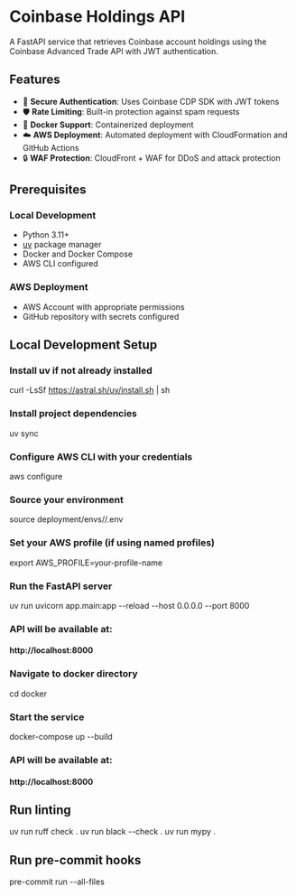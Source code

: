 # Coinbase Holdings API

A FastAPI service that retrieves Coinbase account holdings using the Coinbase Advanced Trade API with JWT authentication.

## Features

- 🔐 **Secure Authentication**: Uses Coinbase CDP SDK with JWT tokens
- 🛡️ **Rate Limiting**: Built-in protection against spam requests
- 🐳 **Docker Support**: Containerized deployment
- ☁️ **AWS Deployment**: Automated deployment with CloudFormation and GitHub Actions
- 🔒 **WAF Protection**: CloudFront + WAF for DDoS and attack protection


## Prerequisites

### Local Development
- Python 3.11+
- [uv](https://docs.astral.sh/uv/) package manager
- Docker and Docker Compose
- AWS CLI configured

### AWS Deployment
- AWS Account with appropriate permissions
- GitHub repository with secrets configured

## Local Development Setup

### Install uv if not already installed
curl -LsSf https://astral.sh/uv/install.sh | sh

### Install project dependencies
uv sync

### Configure AWS CLI with your credentials
aws configure

### Source your environment

source deployment/envs/<env>/<env>.env

### Set your AWS profile (if using named profiles)
export AWS_PROFILE=your-profile-name

### Run the FastAPI server
uv run uvicorn app.main:app --reload --host 0.0.0.0 --port 8000

### API will be available at:
#### http://localhost:8000

### Navigate to docker directory
cd docker

### Start the service
docker-compose up --build

### API will be available at:
#### http://localhost:8000

## Run linting
uv run ruff check .
uv run black --check .
uv run mypy .

## Run pre-commit hooks
pre-commit run --all-files
